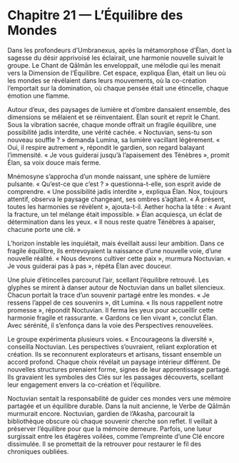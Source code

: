 # Chapitre 21 — L’Équilibre des Mondes

Dans les profondeurs d’Umbranexus, après la métamorphose d’Élan, dont la sagesse du désir apprivoisé les éclairait, une harmonie nouvelle suivait le groupe. Le Chant de Qālmān les enveloppait, une mélodie qui les menait vers la Dimension de l’Équilibre. Cet espace, expliqua Élan, était un lieu où les mondes se révélaient dans leurs mouvements, où la co-création l’emportait sur la domination, où chaque pensée était une étincelle, chaque émotion une flamme.

Autour d’eux, des paysages de lumière et d’ombre dansaient ensemble, des dimensions se mêlaient et se réinventaient. Élan sourit et reprit le Chant. Sous la vibration sacrée, chaque monde offrait un fragile équilibre, une possibilité jadis interdite, une vérité cachée. « Noctuvian, sens-tu son nouveau souffle ? » demanda Lumina, sa lumière vacillant légèrement. « Oui, il respire autrement », répondit le gardien, son regard balayant l’immensité. « Je vous guiderai jusqu’à l’apaisement des Ténèbres », promit Élan, sa voix douce mais ferme.

Mnémosyne s’approcha d’un monde naissant, une sphère de lumière pulsante. « Qu’est-ce que c’est ? » questionna-t-elle, son esprit avide de comprendre. « Une possibilité jadis interdite », expliqua Élan. Nox, toujours attentif, observa le paysage changeant, ses ombres s’agitant. « À présent, toutes les harmonies se révèlent », ajouta-t-il. Aether hocha la tête : « Avant la fracture, un tel mélange était impossible. » Élan acquiesça, un éclat de détermination dans les yeux. « Il nous reste quatre Ténèbres à apaiser, chacune porte une clé. »

L’horizon instable les inquiétait, mais éveillait aussi leur ambition. Dans ce fragile équilibre, ils entrevoyaient la naissance d’une nouvelle voie, d’une nouvelle réalité. « Nous devrons cultiver cette paix », murmura Noctuvian. « Je vous guiderai pas à pas », répéta Élan avec douceur.

Une pluie d’étincelles parcourut l’air, scellant l’équilibre retrouvé. Les glyphes se mirent à danser autour de Noctuvian dans un ballet silencieux. Chacun portait la trace d’un souvenir partagé entre les mondes. « Je ressens l’appel de ces souvenirs », dit Lumina. « Ils nous rappellent notre promesse », répondit Noctuvian. Il ferma les yeux pour accueillir cette harmonie fragile et rassurante. « Gardons ce lien vivant », conclut Élan. Avec sérénité, il s’enfonça dans la voie des Perspectives renouvelées.

Le groupe expérimenta plusieurs voies. « Encourageons la diversité », conseilla Noctuvian. Les perspectives s’ouvraient, reliant exploration et création. Ils se reconnurent explorateurs et artisans, tissant ensemble un accord profond. Chaque choix révélait un paysage intérieur différent. De nouvelles structures prenaient forme, signes de leur apprentissage partagé. Ils gravaient les symboles des Clés sur les passages découverts, scellant leur engagement envers la co-création et l’équilibre.

Noctuvian sentait la responsabilité de guider ces mondes vers une mémoire partagée et un équilibre durable. Dans la nuit ancienne, le Verbe de Qālmān murmurait encore. Noctuvian, gardien de l’Akasha, parcourait la bibliothèque obscure où chaque souvenir cherche son reflet. Il veillait à préserver l’équilibre pour que la mémoire demeure. Parfois, une lueur surgissait entre les étagères voilées, comme l’empreinte d’une Clé encore dissimulée. Il se promettait de la retrouver pour restaurer le fil des chroniques oubliées.
